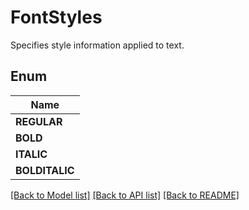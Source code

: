 
# FontStyles
Specifies style information applied to text.

## Enum
| Name |
| ----------- |
| **REGULAR** |
| **BOLD** |
| **ITALIC** |
| **BOLDITALIC** |

[[Back to Model list]](../../README.md#documentation-for-models) [[Back to API list]](../../README.md#documentation-for-api-endpoints) [[Back to README]](../../README.md)


